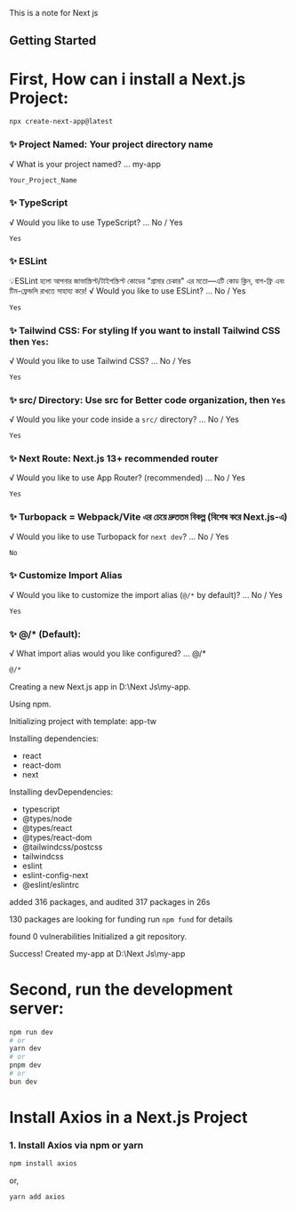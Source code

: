 This is a note for Next js 

## Getting Started

# First, How can i install a Next.js Project:

```bash
npx create-next-app@latest
```

### ✨ Project Named: Your project directory name
√ What is your project named? ... my-app

```bash
Your_Project_Name
```

### ✨ TypeScript
√ Would you like to use TypeScript? ... No / Yes

```bash
Yes
```


### ✨ ESLint 
💡ESLint হলো আপনার জাভাস্ক্রিপ্ট/টাইপস্ক্রিপ্ট কোডের "গ্রামার চেকার" এর মতো—এটি কোড ক্লিন, বাগ-ফ্রি এবং টিম-ফ্রেন্ডলি রাখতে সাহায্য করে!
√ Would you like to use ESLint? ... No / Yes

```bash
Yes
```

### ✨ Tailwind CSS: For styling If you want to install Tailwind CSS then `Yes`:
√ Would you like to use Tailwind CSS? ... No / Yes

```bash
Yes
```

### ✨ src/ Directory: Use src for Better code organization, then `Yes`
√ Would you like your code inside a `src/` directory? ... No / Yes

```bash
Yes
```
 
### ✨ Next Route: Next.js 13+ recommended router
√ Would you like to use App Router? (recommended) ... No / Yes

```bash
Yes
```

### ✨ Turbopack = Webpack/Vite এর চেয়ে দ্রুততম বিকল্প (বিশেষ করে Next.js-এ)
√ Would you like to use Turbopack for `next dev`? ... No / Yes

```bash
No
```

### ✨ Customize Import Alias 
√ Would you like to customize the import alias (`@/*` by default)? ... No / Yes

```bash
Yes
```

### ✨ @/* (Default):
√ What import alias would you like configured? ... @/*

```bash
@/*
```

Creating a new Next.js app in D:\Next Js\my-app.

Using npm.

Initializing project with template: app-tw


Installing dependencies:
- react
- react-dom
- next

Installing devDependencies:
- typescript
- @types/node
- @types/react
- @types/react-dom
- @tailwindcss/postcss
- tailwindcss
- eslint
- eslint-config-next
- @eslint/eslintrc

added 316 packages, and audited 317 packages in 26s

130 packages are looking for funding
  run `npm fund` for details

found 0 vulnerabilities
Initialized a git repository.

Success! Created my-app at D:\Next Js\my-app




# Second, run the development server:

```bash
npm run dev
# or
yarn dev
# or
pnpm dev
# or
bun dev
```





# Install Axios in a Next.js Project

### 1. Install Axios via npm or yarn

```bash
npm install axios
```
or,
```bash
yarn add axios
```